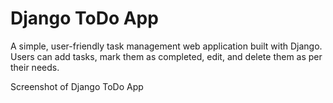 # Django ToDo App
A simple, user-friendly task management web application built with Django. Users can add tasks, mark them as completed, edit, and delete them as per their needs.

Screenshot of Django ToDo App
